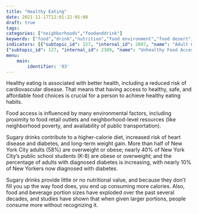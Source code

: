 ```yaml
---
title: "Healthy Eating"
date: 2021-11-17T12:01:22-05:00
draft: true
tags: 
categories: ["neighborhoods","foodanddrink"]
keywords: ["food","drink","nutrition","food environment","food desert","sugary drinks","soda","neighborhoods"]
indicators: [{"subtopic_id": 127, "internal_id": 2097, "name": "Adult Consumption of 1 or More Sugary Drinks Per Day", "URL": "https://a816-dohbesp.nyc.gov/IndicatorPublic/VisualizationData.aspx?id=2097,4466a0,102,Summarize"}, {"subtopic_id": 127, "internal_id": 2098, "name": "Youth Consumption of 1 or More Sugary Drinks Per Day", "URL": "https://a816-dohbesp.nyc.gov/IndicatorPublic/VisualizationData.aspx?id=2098,4466a0,102,Summarize"},
{"subtopic_id": 127, "internal_id": 2389, "name": "Unhealthy Food Access", "URL": "https://a816-dohbesp.nyc.gov/IndicatorPublic/VisualizationData.aspx?id=2389,719b87,104,Summarize"}]
menu:
    main:
        identifier: '03'
---
```


Healthy eating is associated with better health, including a reduced risk of cardiovascular disease. That means that having access to healthy, safe, and affordable food choices is crucial for a person to achieve healthy eating habits. 

Food access is influenced by many environmental factors, including proximity to food retail outlets and neighborhood-level resources (like neighborhood poverty, and availability of public transportation).

Sugary drinks contribute to a higher-calorie diet, increased risk of heart disease and diabetes, and long-term weight gain. More than half of New York City adults (58%) are overweight or obese; nearly 40% of New York City’s public school students (K-8) are obese or overweight; and the percentage of adults with diagnosed diabetes is increasing, with nearly 10% of New Yorkers now diagnosed with diabetes.

Sugary drinks provide little or no nutritional value, and because they don’t fill you up the way food does, you end up consuming more calories. Also, food and beverage portion sizes have exploded over the past several decades, and studies have shown that when given larger portions, people consume more without recognizing it.